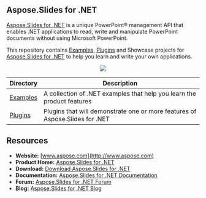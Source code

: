 ## Aspose.Slides for .NET

[Aspose.Slides for .NET](https://products.aspose.com/slides/net) is a unique PowerPoint® management API that enables .NET applications to read, write and manipulate PowerPoint documents without using Microsoft PowerPoint.

This repository contains [Examples](Examples), [Plugins](Plugins) and Showcase projects for [Aspose.Slides for .NET](https://products.aspose.com/slides/net) to help you learn and write your own applications.

<p align="center">

  <a title="Download complete Aspose.Slides for .NET source code" href="https://github.com/aspose-slides/Aspose.Slides-for-.NET/archive/master.zip">
	<img src="https://raw.github.com/AsposeExamples/java-examples-dashboard/master/images/downloadZip-Button-Large.png" />
  </a>
</p>

Directory | Description
--------- | -----------
[Examples](Examples)  | A collection of .NET examples that help you learn the product features
[Plugins](Plugins)  | Plugins that will demonstrate one or more features of Aspose.Slides for .NET

## Resources

+ **Website:** [www.aspose.com](http://www.aspose.com)
+ **Product Home:** [Aspose.Slides for .NET](https://products.aspose.com/slides/net)
+ **Download:** [Download Aspose.Slides for .NET](https://downloads.aspose.com/slides/net)
+ **Documentation:** [Aspose.Slides for .NET Documentation](https://docs.aspose.com/display/slidesnet/Home)
+ **Forum:** [Aspose.Slides for .NET Forum](https://forum.aspose.com/c/slides)
+ **Blog:** [Aspose.Slides for .NET Blog](https://blog.aspose.com/category/aspose-products/aspose-slides-product-family/)

